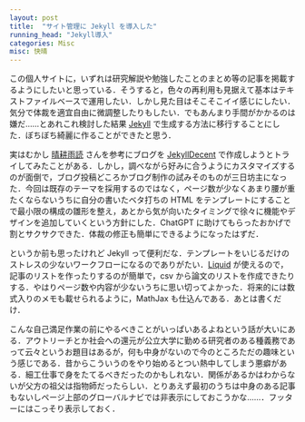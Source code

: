 ```yaml
---
layout: post
title:  "サイト管理に Jekyll を導入した"
running_head: "Jekyll導入"
categories: Misc
misc: 快晴
---
```


この個人サイトに，いずれは研究解説や勉強したことのまとめ等の記事を掲載するようにしたいと思っている．そうすると，色々の再利用も見据えて基本はテキストファイルベースで運用したい．しかし見た目はそこそこイイ感じにしたい．気分で体裁を適宜自由に微調整したりもしたい．でもあんまり手間がかかるのは嫌だ……とあれこれ検討した結果 [Jekyll](https://jekyllrb.com/) で生成する方法に移行することにした．ぼちぼち綺麗に作ることができたと思う．

実はむかし [晴耕雨読](https://tex2e.github.io/blog/) さんを参考にブログを [JekyllDecent](https://jwillmer.github.io/jekyllDecent/) で作成しようとトライしてみたことがある．しかし，調べながら好みに合うようにカスタマイズするのが面倒で，ブログ投稿どころかブログ制作の試みそのものが三日坊主になった．今回は既存のテーマを採用するのではなく，ページ数が少なくあまり腰が重たくならないうちに自分の書いたベタ打ちの HTML をテンプレートにすることで最小限の構成の雛形を整え，あとから気が向いたタイミングで徐々に機能やデザインを追加していくという方針にした．ChatGPT に助けてもらったおかげで割とサクサクできた．体裁の修正も簡単にできるようになったはずだ．

というか前も思ったけれど Jekyll って便利だな．テンプレートをいじるだけのストレスの少ないワークフローになるのでありがたい．[Liquid](https://shopify.github.io/liquid/) が使えるので，記事のリストを作ったりするのが簡単で，csv から論文のリストを作成できたりする．やはりページ数や内容が少ないうちに思い切ってよかった．将来的には数式入りのメモも載せられるように，MathJax も仕込んである．あとは書くだけ．

こんな自己満足作業の前にやるべきことがいっぱいあるよねという話が大いにある．アウトリーチとか社会への還元が公立大学に勤める研究者のある種義務であって云々というお題目はあるが，何も中身がないので今のところただの趣味という感じである．昔からこういうのをやり始めるとつい熱中してしまう悪癖がある．細工仕事で身をたてるべきだったのかもしれない．関係があるかはわからないが父方の祖父は指物師だったらしい．とりあえず最初のうちは中身のある記事もないしページ上部のグローバルナビでは非表示にしておこうかな……．フッターにはこっそり表示しておく．